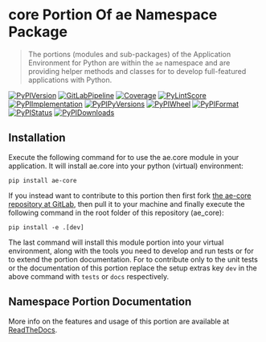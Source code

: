 <!--
  THIS FILE IS EXCLUSIVELY MAINTAINED IN THE AE ROOT PACKAGE. ANY CHANGES SHOULD BE DONE THERE.
  All changes will be deployed automatically to all the portions of this namespace package.
-->
# core Portion Of ae Namespace Package

>The portions (modules and sub-packages) of the Application Environment for Python are within
the `ae` namespace and are providing helper methods and classes for to develop
full-featured applications with Python.

[![PyPIVersion](https://img.shields.io/pypi/v/ae_core?logo=python?logo=python)](https://gitlab.com/ae-group/ae_core)
[![GitLabPipeline](https://img.shields.io/gitlab/pipeline/ae-group/ae_core/master?logo=python)](https://gitlab.com/ae-group/ae_core)
[![Coverage](https://gitlab.com/ae-group/ae_core/-/jobs/artifacts/master/raw/htmlcov/coverage.svg?job=coverage)](https://gitlab.com/ae-group/ae_core/-/jobs/artifacts/master/raw/htmlcov/index.html)
[![PyLintScore](https://gitlab.com/ae-group/ae_core/-/jobs/artifacts/master/raw/pylint/pylint.svg?job=pylint)](https://gitlab.com/ae-group/ae_core/-/jobs/artifacts/master/raw/pylint/pylint.log?job=pylint)
[![PyPIImplementation](https://img.shields.io/pypi/implementation/ae_core?logo=python?logo=python)](https://gitlab.com/ae-group/ae_core)
[![PyPIPyVersions](https://img.shields.io/pypi/pyversions/ae_core?logo=python?logo=python)](https://gitlab.com/ae-group/ae_core)
[![PyPIWheel](https://img.shields.io/pypi/wheel/ae_core?logo=python?logo=python)](https://gitlab.com/ae-group/ae_core)
[![PyPIFormat](https://img.shields.io/pypi/format/ae_core?logo=python?logo=python)](https://gitlab.com/ae-group/ae_core)
[![PyPIStatus](https://img.shields.io/pypi/status/ae_core?logo=python?logo=python)](https://gitlab.com/ae-group/ae_core)
[![PyPIDownloads](https://img.shields.io/pypi/dm/ae_core?logo=python?logo=python)](https://gitlab.com/ae-group/ae_core)


## Installation

Execute the following command for to use the ae.core module in your
application. It will install ae.core into your python (virtual) environment:
 
```shell script
pip install ae-core
```

If you instead want to contribute to this portion then first fork
[the ae-core repository at GitLab](https://gitlab.com/ae-group/ae_core "ae.core code repository"),
then pull it to your machine and finally execute the following command in the root folder
of this repository (ae_core):

```shell script
pip install -e .[dev]
```

The last command will install this module portion into your virtual environment, along with
the tools you need to develop and run tests or for to extend the portion documentation.
For to contribute only to the unit tests or the documentation of this portion replace
the setup extras key `dev` in the above command with `tests` or `docs` respectively.


## Namespace Portion Documentation

More info on the features and usage of this portion are available at
[ReadTheDocs](https://ae.readthedocs.io/en/latest/_autosummary/ae.core.html#module-ae.core
"ae_core documentation").

<!-- Common files version 0.0.24 deployed (with 0.0.24)
     to the ae_core module version 0.0.22.
-->
